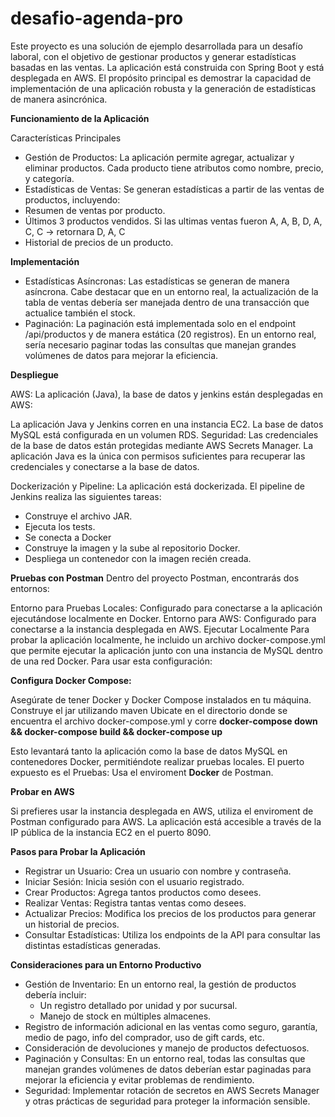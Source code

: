 # desafio-agenda-pro

Este proyecto es una solución de ejemplo desarrollada para un desafío laboral, con el objetivo de gestionar productos y generar estadísticas basadas en las ventas. La aplicación está construida con Spring Boot y está desplegada en AWS. El propósito principal es demostrar la capacidad de implementación de una aplicación robusta y la generación de estadísticas de manera asincrónica.

**Funcionamiento de la Aplicación**

Características Principales
- Gestión de Productos: La aplicación permite agregar, actualizar y eliminar productos. Cada producto tiene atributos como nombre, precio, y categoría.
- Estadísticas de Ventas: Se generan estadísticas a partir de las ventas de productos, incluyendo:
- Resumen de ventas por producto.
- Últimos 3 productos vendidos. Si las ultimas ventas fueron A, A, B, D, A, C, C -> retornara D, A, C
- Historial de precios de un producto.

**Implementación**

- Estadísticas Asíncronas: Las estadísticas se generan de manera asíncrona. Cabe destacar que en un entorno real, la actualización de la tabla de ventas debería ser manejada dentro de una transacción que actualice también el stock.
- Paginación: La paginación está implementada solo en el endpoint /api/productos y de manera estática (20 registros). En un entorno real, sería necesario paginar todas las consultas que manejan grandes volúmenes de datos para mejorar la eficiencia.

**Despliegue**

AWS: La aplicación (Java), la base de datos y jenkins están desplegadas en AWS:

La aplicación Java y Jenkins corren en una instancia EC2.
La base de datos MySQL está configurada en un volumen RDS.
Seguridad: Las credenciales de la base de datos están protegidas mediante AWS Secrets Manager. La aplicación Java es la única con permisos suficientes para recuperar las credenciales y conectarse a la base de datos.

Dockerización y Pipeline: La aplicación está dockerizada. El pipeline de Jenkins realiza las siguientes tareas:

- Construye el archivo JAR.
- Ejecuta los tests.
- Se conecta a Docker
- Construye la imagen y la sube al repositorio Docker.
- Despliega un contenedor con la imagen recién creada.

**Pruebas con Postman**
Dentro del proyecto Postman, encontrarás dos entornos:

Entorno para Pruebas Locales: Configurado para conectarse a la aplicación ejecutándose localmente en Docker.
Entorno para AWS: Configurado para conectarse a la instancia desplegada en AWS.
Ejecutar Localmente
Para probar la aplicación localmente, he incluido un archivo docker-compose.yml que permite ejecutar la aplicación junto con una instancia de MySQL dentro de una red Docker. Para usar esta configuración:

**Configura Docker Compose:**

Asegúrate de tener Docker y Docker Compose instalados en tu máquina.
Construye el jar utilizando maven
Ubicate en el directorio donde se encuentra el archivo docker-compose.yml y corre **docker-compose down && docker-compose build && docker-compose up**

Esto levantará tanto la aplicación como la base de datos MySQL en contenedores Docker, permitiéndote realizar pruebas locales. El puerto expuesto es el 
Pruebas: Usa el enviroment **Docker** de Postman.

**Probar en AWS**

Si prefieres usar la instancia desplegada en AWS, utiliza el enviroment de Postman configurado para AWS. La aplicación está accesible a través de la IP pública de la instancia EC2 en el puerto 8090.

**Pasos para Probar la Aplicación**

- Registrar un Usuario: Crea un usuario con nombre y contraseña.
- Iniciar Sesión: Inicia sesión con el usuario registrado.
- Crear Productos: Agrega tantos productos como desees.
- Realizar Ventas: Registra tantas ventas como desees.
- Actualizar Precios: Modifica los precios de los productos para generar un historial de precios.
- Consultar Estadísticas: Utiliza los endpoints de la API para consultar las distintas estadísticas generadas.

**Consideraciones para un Entorno Productivo**
- Gestión de Inventario: En un entorno real, la gestión de productos debería incluir:
  - Un registro detallado por unidad y por sucursal.
  - Manejo de stock en múltiples almacenes.
- Registro de información adicional en las ventas como seguro, garantía, medio de pago, info del comprador, uso de gift cards, etc.
- Consideración de devoluciones y manejo de productos defectuosos.
- Paginación y Consultas: En un entorno real, todas las consultas que manejan grandes volúmenes de datos deberían estar paginadas para mejorar la eficiencia y evitar problemas de rendimiento.
- Seguridad: Implementar rotación de secretos en AWS Secrets Manager y otras prácticas de seguridad para proteger la información sensible.





